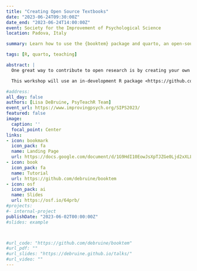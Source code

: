 ```yaml
---
title: "Creating Open Source Textbooks"
date: "2023-06-24T09:30:00Z"
date_end: "2023-06-24T14:00:00Z"
event: Society for the Improvement of Psychological Science
location: Padova, Italy

summary: Learn how to use the {booktem} package and quarto, an open-source scientific and technical publishing system, to create dynamic online textbooks.

tags: [R, quarto, teaching]

abstract: |
  One great way to contribute to open research is by creating your own open-source textbook. In this workshop, we'll introduce you to quarto, an open-source scientific and technical publishing system that you can use to create dynamic online textbooks. While quarto integrates very easily with R and python to create code-focused textbooks, you can also use it to publish any type of text.

  This workshop will use an in-development R package <https://github.com/debruine/booktem> to make setting up a textbook very straightforward. You will just need to install R, RStudio, and quarto on your machine (or use the free service posit.cloud) to participate, but need absolutely no other experience with R. By the end of the workshop, you will have the bones of a textbook, with chapters, appendices, and linked references. If you have a GitHub or GitLab account, you will also be able to put this online. Additionally, we will discuss getting credit for your textbook by registering a DOI with Zenodo and how to set up a textbook in languages other than English.

#address:
all_day: false
authors: [Lisa DeBruine, PsyTeachR Team]
event_url: https://www.improvingpsych.org/SIPS2023/
featured: false
image:
  caption: ''
  focal_point: Center
links:
- icon: bookmark
  icon_pack: fa
  name: Landing Page
  url: https://docs.google.com/document/d/1G9HdI10EowJsXpTJZGe0Ljd2xXLLK60pkf5mKHLCMf8/edit
- icon: book
  icon_pack: fa
  name: Tutorial
  url: https://github.com/debruine/booktem
- icon: osf
  icon_pack: ai
  name: Slides
  url: https://osf.io/64prb/
#projects:
#- internal-project
publishDate: "2023-06-02T00:00:00Z"
#slides: example



#url_code: "https://github.com/debruine/booktem"
#url_pdf: ""
#url_slides: "https://debruine.github.io/talks/"
#url_video: ""
---
```


